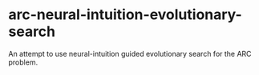 # arc-neural-intuition-evolutionary-search
An attempt to use neural-intuition guided evolutionary search for the ARC problem.
